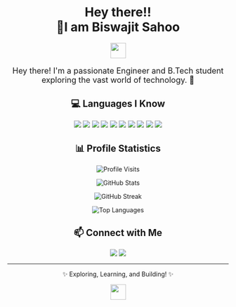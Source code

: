 <!-- GitHub Profile README -->

<h1 align="center">Hey there!! <br>🚀I am Biswajit Sahoo</h1>
<p align="center">
  <img src="https://media.giphy.com/media/hvRJCLFzcasrR4ia7z/giphy.gif" width="35px">
</p>

<p align="center" style="font-size: 18px;">Hey there! I'm a passionate Engineer and B.Tech student exploring the vast world of technology. 🚀</p>
<h2 align="center">💻 Languages I Know</h2>

<p align="center" style="font-size: 16px;">
  <img src="https://img.shields.io/badge/Java-ED8B00?style=for-the-badge&logo=java&logoColor=white" />
  <img src="https://img.shields.io/badge/C-00599C?style=for-the-badge&logo=c&logoColor=white" />
  <img src="https://img.shields.io/badge/C++-00599C?style=for-the-badge&logo=c%2B%2B&logoColor=white" />
  <img src="https://img.shields.io/badge/Python-3776AB?style=for-the-badge&logo=python&logoColor=white" />
  <img src="https://img.shields.io/badge/SQL-4479A1?style=for-the-badge&logo=mysql&logoColor=white" />
  <img src="https://img.shields.io/badge/JavaScript-F7DF1E?style=for-the-badge&logo=javascript&logoColor=black" />
  <img src="https://img.shields.io/badge/HTML-E34F26?style=for-the-badge&logo=html5&logoColor=white" />
  <img src="https://img.shields.io/badge/CSS-1572B6?style=for-the-badge&logo=css3&logoColor=white" />
  <img src="https://img.shields.io/badge/Node.js-339933?style=for-the-badge&logo=node.js&logoColor=white" />
  <img src="https://img.shields.io/badge/MySQL-4479A1?style=for-the-badge&logo=mysql&logoColor=white" />
</p>

<h2 align="center">📊 Profile Statistics</h2>
<p align="center">
  <img src="https://komarev.com/ghpvc/?username=BiswajitSahoo&label=Profile%20Visits&color=0e75b6&style=flat" alt="Profile Visits" />
</p>
<p align="center">
  <img src="https://github-readme-stats.vercel.app/api?username=BiswajitSahoo&show_icons=true&theme=radical" alt="GitHub Stats" />
</p>
<p align="center">
  <img src="https://github-readme-streak-stats.herokuapp.com/?user=BiswajitSahoo&theme=radical" alt="GitHub Streak" />
</p>
<p align="center">
  <img src="https://github-readme-stats.vercel.app/api/top-langs/?username=BiswajitSahoo&layout=compact&theme=radical" alt="Top Languages" />
</p>

<h2 align="center">📫 Connect with Me</h2>
<p align="center">
  <a href="https://github.com/BiswajitSahoo"><img src="https://img.shields.io/badge/GitHub-181717?style=for-the-badge&logo=github&logoColor=white" /></a>
  <a href="https://www.linkedin.com/in/biswajitsahoo"><img src="https://img.shields.io/badge/LinkedIn-0A66C2?style=for-the-badge&logo=linkedin&logoColor=white" /></a>
</p>

<hr>
<p align="center" style="font-size: 14px;">✨ Exploring, Learning, and Building! ✨</p>

<p align="center">
  <img src="https://media.giphy.com/media/hvRJCLFzcasrR4ia7z/giphy.gif" width="35px">
</p>



